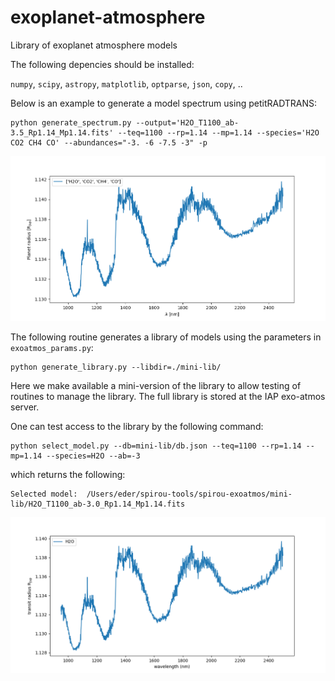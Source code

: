 # exoplanet-atmosphere
Library of exoplanet atmosphere models

The following depencies should be installed:

`numpy`, `scipy`, `astropy`, `matplotlib`, `optparse`, `json`, `copy`, ..

Below is an example to generate a model spectrum using petitRADTRANS:

```
python generate_spectrum.py --output='H2O_T1100_ab-3.5_Rp1.14_Mp1.14.fits' --teq=1100 --rp=1.14 --mp=1.14 --species='H2O CO2 CH4 CO' --abundances="-3. -6 -7.5 -3" -p
```
![Alt text](Figures/generate_spectrum_example.png?raw=true "Title")

The following routine generates a library of models using the parameters in `exoatmos_params.py`:

```
python generate_library.py --libdir=./mini-lib/
```

Here we make available a mini-version of the library to allow testing of routines to manage the library. The full library is stored at the IAP exo-atmos server.

One can test access to the library by the following command:

```
python select_model.py --db=mini-lib/db.json --teq=1100 --rp=1.14 --mp=1.14 --species=H2O --ab=-3
```

which returns the following:

```
Selected model:  /Users/eder/spirou-tools/spirou-exoatmos/mini-lib/H2O_T1100_ab-3.0_Rp1.14_Mp1.14.fits
```

![Alt text](Figures/select_model_H2O.png?raw=true "Title")
